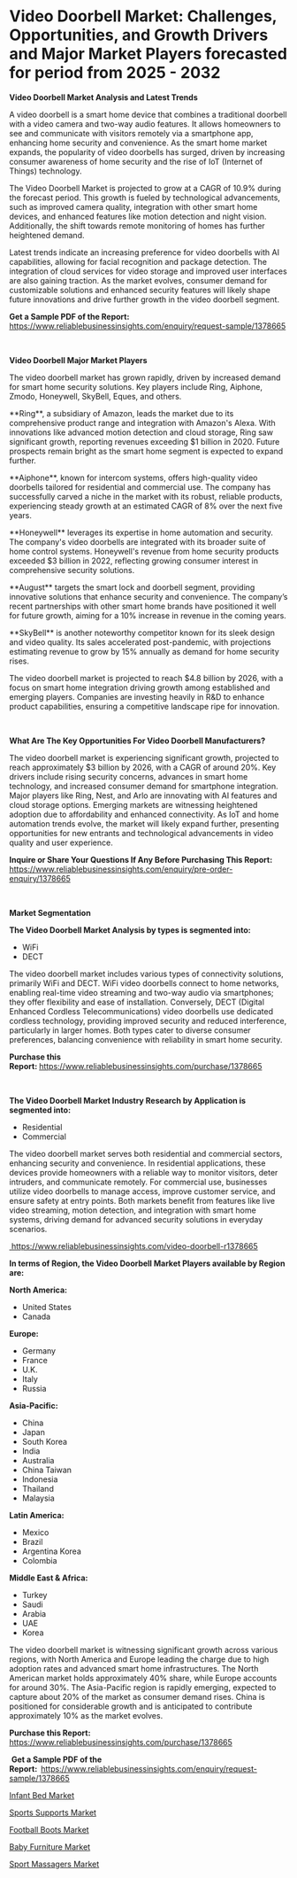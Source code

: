 <p><h1>Video Doorbell Market: Challenges, Opportunities, and Growth Drivers and Major Market Players forecasted for period from 2025 - 2032</h1></p><p><strong>Video Doorbell Market Analysis and Latest Trends</strong></p>
<p><p>A video doorbell is a smart home device that combines a traditional doorbell with a video camera and two-way audio features. It allows homeowners to see and communicate with visitors remotely via a smartphone app, enhancing home security and convenience. As the smart home market expands, the popularity of video doorbells has surged, driven by increasing consumer awareness of home security and the rise of IoT (Internet of Things) technology.</p><p>The Video Doorbell Market is projected to grow at a CAGR of 10.9% during the forecast period. This growth is fueled by technological advancements, such as improved camera quality, integration with other smart home devices, and enhanced features like motion detection and night vision. Additionally, the shift towards remote monitoring of homes has further heightened demand.</p><p>Latest trends indicate an increasing preference for video doorbells with AI capabilities, allowing for facial recognition and package detection. The integration of cloud services for video storage and improved user interfaces are also gaining traction. As the market evolves, consumer demand for customizable solutions and enhanced security features will likely shape future innovations and drive further growth in the video doorbell segment.</p></p>
<p><strong>Get a Sample PDF of the Report:&nbsp;</strong> <a href="https://www.reliablebusinessinsights.com/enquiry/request-sample/1378665?utm_campaign=113&utm_medium=2&utm_source=Github&utm_content=ia&utm_term=05022025&utm_id=video-doorbell">https://www.reliablebusinessinsights.com/enquiry/request-sample/1378665</a></p>
<p>&nbsp;</p>
<p><strong>Video Doorbell Major Market Players</strong></p>
<p><p>The video doorbell market has grown rapidly, driven by increased demand for smart home security solutions. Key players include Ring, Aiphone, Zmodo, Honeywell, SkyBell, Eques, and others.</p><p>**Ring**, a subsidiary of Amazon, leads the market due to its comprehensive product range and integration with Amazon's Alexa. With innovations like advanced motion detection and cloud storage, Ring saw significant growth, reporting revenues exceeding $1 billion in 2020. Future prospects remain bright as the smart home segment is expected to expand further.</p><p>**Aiphone**, known for intercom systems, offers high-quality video doorbells tailored for residential and commercial use. The company has successfully carved a niche in the market with its robust, reliable products, experiencing steady growth at an estimated CAGR of 8% over the next five years.</p><p>**Honeywell** leverages its expertise in home automation and security. The company's video doorbells are integrated with its broader suite of home control systems. Honeywell's revenue from home security products exceeded $3 billion in 2022, reflecting growing consumer interest in comprehensive security solutions.</p><p>**August** targets the smart lock and doorbell segment, providing innovative solutions that enhance security and convenience. The company’s recent partnerships with other smart home brands have positioned it well for future growth, aiming for a 10% increase in revenue in the coming years.</p><p>**SkyBell** is another noteworthy competitor known for its sleek design and video quality. Its sales accelerated post-pandemic, with projections estimating revenue to grow by 15% annually as demand for home security rises.</p><p>The video doorbell market is projected to reach $4.8 billion by 2026, with a focus on smart home integration driving growth among established and emerging players. Companies are investing heavily in R&D to enhance product capabilities, ensuring a competitive landscape ripe for innovation.</p></p>
<p>&nbsp;</p>
<p><strong>What Are The Key Opportunities For Video Doorbell Manufacturers?</strong></p>
<p><p>The video doorbell market is experiencing significant growth, projected to reach approximately $3 billion by 2026, with a CAGR of around 20%. Key drivers include rising security concerns, advances in smart home technology, and increased consumer demand for smartphone integration. Major players like Ring, Nest, and Arlo are innovating with AI features and cloud storage options. Emerging markets are witnessing heightened adoption due to affordability and enhanced connectivity. As IoT and home automation trends evolve, the market will likely expand further, presenting opportunities for new entrants and technological advancements in video quality and user experience.</p></p>
<p><strong>Inquire or Share Your Questions If Any Before Purchasing This Report:</strong> <a href="https://www.reliablebusinessinsights.com/enquiry/pre-order-enquiry/1378665?utm_campaign=113&utm_medium=2&utm_source=Github&utm_content=ia&utm_term=05022025&utm_id=video-doorbell">https://www.reliablebusinessinsights.com/enquiry/pre-order-enquiry/1378665</a></p>
<p>&nbsp;</p>
<p><strong>Market Segmentation</strong></p>
<p><strong>The Video Doorbell Market Analysis by types is segmented into:</strong></p>
<p><ul><li>WiFi</li><li>DECT</li></ul></p>
<p><p>The video doorbell market includes various types of connectivity solutions, primarily WiFi and DECT. WiFi video doorbells connect to home networks, enabling real-time video streaming and two-way audio via smartphones; they offer flexibility and ease of installation. Conversely, DECT (Digital Enhanced Cordless Telecommunications) video doorbells use dedicated cordless technology, providing improved security and reduced interference, particularly in larger homes. Both types cater to diverse consumer preferences, balancing convenience with reliability in smart home security.</p></p>
<p><strong>Purchase this Report:&nbsp;</strong><a href="https://www.reliablebusinessinsights.com/purchase/1378665?utm_campaign=113&utm_medium=2&utm_source=Github&utm_content=ia&utm_term=05022025&utm_id=video-doorbell">https://www.reliablebusinessinsights.com/purchase/1378665</a></p>
<p>&nbsp;</p>
<p><strong>The Video Doorbell Market Industry Research by Application is segmented into:</strong></p>
<p><ul><li>Residential</li><li>Commercial</li></ul></p>
<p><p>The video doorbell market serves both residential and commercial sectors, enhancing security and convenience. In residential applications, these devices provide homeowners with a reliable way to monitor visitors, deter intruders, and communicate remotely. For commercial use, businesses utilize video doorbells to manage access, improve customer service, and ensure safety at entry points. Both markets benefit from features like live video streaming, motion detection, and integration with smart home systems, driving demand for advanced security solutions in everyday scenarios.</p></p>
<p><a href="https://www.reliablebusinessinsights.com/video-doorbell-r1378665?utm_campaign=113&utm_medium=2&utm_source=Github&utm_content=ia&utm_term=05022025&utm_id=video-doorbell">&nbsp;https://www.reliablebusinessinsights.com/video-doorbell-r1378665</a></p>
<p><strong>In terms of Region, the Video Doorbell Market Players available by Region are:</strong></p>
<p>
    <p> <strong> North America: </strong>
        <ul>
            <li>United States</li>
            <li>Canada</li>
        </ul>
        </p> 
    <p> <strong> Europe: </strong>
        <ul>
            <li>Germany</li>
            <li>France</li>
            <li>U.K.</li>
            <li>Italy</li>
            <li>Russia</li>
        </ul>
        </p> 
    <p> <strong> Asia-Pacific: </strong>
        <ul>
            <li>China</li>
            <li>Japan</li>
            <li>South Korea</li>
            <li>India</li>
            <li>Australia</li>
            <li>China Taiwan</li>
            <li>Indonesia</li>
            <li>Thailand</li>
            <li>Malaysia</li>
        </ul>
        </p> 
    <p> <strong> Latin America: </strong>
        <ul>
            <li>Mexico</li>
            <li>Brazil</li>
            <li>Argentina Korea</li>
            <li>Colombia</li>
        </ul>
        </p> 
    <p> <strong> Middle East & Africa: </strong>
        <ul>
            <li>Turkey</li>
            <li>Saudi</li>
            <li>Arabia</li>
            <li>UAE</li>
            <li>Korea</li>
        </ul>
    </p>
    </p>
<p><p>The video doorbell market is witnessing significant growth across various regions, with North America and Europe leading the charge due to high adoption rates and advanced smart home infrastructures. The North American market holds approximately 40% share, while Europe accounts for around 30%. The Asia-Pacific region is rapidly emerging, expected to capture about 20% of the market as consumer demand rises. China is positioned for considerable growth and is anticipated to contribute approximately 10% as the market evolves.</p></p>
<p><strong>Purchase this Report: </strong><a href="https://www.reliablebusinessinsights.com/purchase/1378665?utm_campaign=113&utm_medium=2&utm_source=Github&utm_content=ia&utm_term=05022025&utm_id=video-doorbell">https://www.reliablebusinessinsights.com/purchase/1378665</a></p>
<p>&nbsp;<strong>Get a Sample PDF of the Report:&nbsp;&nbsp;</strong><a href="https://www.reliablebusinessinsights.com/enquiry/request-sample/1378665?utm_campaign=113&utm_medium=2&utm_source=Github&utm_content=ia&utm_term=05022025&utm_id=video-doorbell">https://www.reliablebusinessinsights.com/enquiry/request-sample/1378665</a></p>
<p><strong></strong></p>
<p><p><a href="https://github.com/hunanuzmez/Market-Research-Report-List-1/blob/main/infant-bed-market.md?utm_campaign=113&utm_medium=2&utm_source=Github&utm_content=ia&utm_term=05022025&utm_id=video-doorbell">Infant Bed Market</a></p><p><a href="https://github.com/benhaeneye/Market-Research-Report-List-1/blob/main/sports-supports-market.md?utm_campaign=113&utm_medium=2&utm_source=Github&utm_content=ia&utm_term=05022025&utm_id=video-doorbell">Sports Supports Market</a></p><p><a href="https://github.com/mriwacraane/Market-Research-Report-List-1/blob/main/football-boots-market.md?utm_campaign=113&utm_medium=2&utm_source=Github&utm_content=ia&utm_term=05022025&utm_id=video-doorbell">Football Boots Market</a></p><p><a href="https://github.com/chikenmhamdi/Market-Research-Report-List-1/blob/main/baby-furniture-market.md?utm_campaign=113&utm_medium=2&utm_source=Github&utm_content=ia&utm_term=05022025&utm_id=video-doorbell">Baby Furniture Market</a></p><p><a href="https://github.com/ajatawlasta/Market-Research-Report-List-1/blob/main/sport-massagers-market.md?utm_campaign=113&utm_medium=2&utm_source=Github&utm_content=ia&utm_term=05022025&utm_id=video-doorbell">Sport Massagers Market</a></p></p>